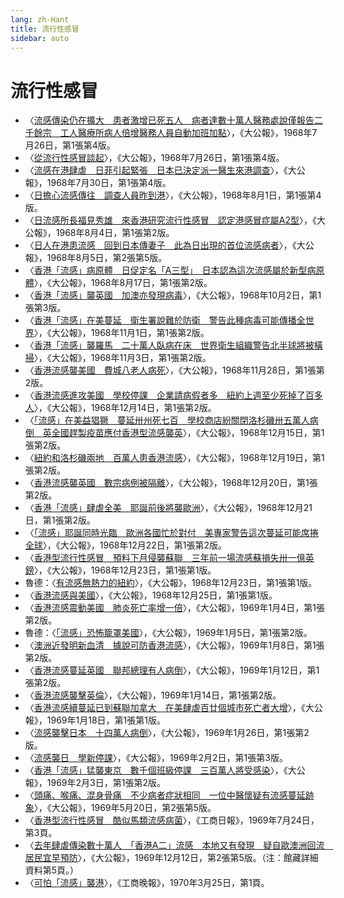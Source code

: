 ```yaml
---
lang: zh-Hant
title: 流行性感冒
sidebar: auto
---
```


# 流行性感冒
- 〈[流感傳染仍在擴大　患者激增已死五人　病者達數十萬人醫務處說僅報告二千餘宗　工人醫療所病人倍增醫務人員自動加班加點](https://mmis.hkpl.gov.hk/coverpage/-/coverpage/view?_coverpage_WAR_mmisportalportlet_hsf=%E6%B5%81%E6%84%9F&p_r_p_-1078056564_c=QF757YsWv59H%2FuxqfBwEJJ77mJFS9vaN&_coverpage_WAR_mmisportalportlet_o=2&_coverpage_WAR_mmisportalportlet_actual_q=%28%20verbatim_dc.collection%3A%28%22Old%5C%20HK%5C%20Newspapers%22%29%20%29%20AND+%28%20%28%20allTermsMandatory%3A%28true%29%20OR+all_dc.title%3A%28%E6%B5%81%E6%84%9F%29%20OR+all_dc.creator%3A%28%E6%B5%81%E6%84%9F%29%20OR+all_dc.contributor%3A%28%E6%B5%81%E6%84%9F%29%20OR+all_dc.subject%3A%28%E6%B5%81%E6%84%9F%29%20OR+fulltext%3A%28%E6%B5%81%E6%84%9F%29%20OR+all_dc.description%3A%28%E6%B5%81%E6%84%9F%29%20%29%20%29&_coverpage_WAR_mmisportalportlet_sort_order=asc&_coverpage_WAR_mmisportalportlet_sort_field=dc.publicationdate_bsort)〉，《大公報》，1968年7月26日，第1張第4版。
- 〈[從流行性感冒談起](https://mmis.hkpl.gov.hk/coverpage/-/coverpage/view?_coverpage_WAR_mmisportalportlet_hsf=%E6%B5%81%E6%84%9F&p_r_p_-1078056564_c=QF757YsWv59H%2FuxqfBwEJJ77mJFS9vaN&_coverpage_WAR_mmisportalportlet_o=2&_coverpage_WAR_mmisportalportlet_actual_q=%28%20verbatim_dc.collection%3A%28%22Old%5C%20HK%5C%20Newspapers%22%29%20%29%20AND+%28%20%28%20allTermsMandatory%3A%28true%29%20OR+all_dc.title%3A%28%E6%B5%81%E6%84%9F%29%20OR+all_dc.creator%3A%28%E6%B5%81%E6%84%9F%29%20OR+all_dc.contributor%3A%28%E6%B5%81%E6%84%9F%29%20OR+all_dc.subject%3A%28%E6%B5%81%E6%84%9F%29%20OR+fulltext%3A%28%E6%B5%81%E6%84%9F%29%20OR+all_dc.description%3A%28%E6%B5%81%E6%84%9F%29%20%29%20%29&_coverpage_WAR_mmisportalportlet_sort_order=asc&_coverpage_WAR_mmisportalportlet_sort_field=dc.publicationdate_bsort)〉，《大公報》，1968年7月26日，第1張第4版。
- 〈[流感在港肆虐　日菲引起緊張　日本已決定派一醫生來港調查](https://mmis.hkpl.gov.hk/coverpage/-/coverpage/view?_coverpage_WAR_mmisportalportlet_hsf=%E6%B5%81%E6%84%9F&p_r_p_-1078056564_c=QF757YsWv59H%2FuxqfBwEJLi6f4J0OPCD&_coverpage_WAR_mmisportalportlet_o=3&_coverpage_WAR_mmisportalportlet_actual_q=%28%20verbatim_dc.collection%3A%28%22Old%5C%20HK%5C%20Newspapers%22%29%20%29%20AND+%28%20%28%20allTermsMandatory%3A%28true%29%20OR+all_dc.title%3A%28%E6%B5%81%E6%84%9F%29%20OR+all_dc.creator%3A%28%E6%B5%81%E6%84%9F%29%20OR+all_dc.contributor%3A%28%E6%B5%81%E6%84%9F%29%20OR+all_dc.subject%3A%28%E6%B5%81%E6%84%9F%29%20OR+fulltext%3A%28%E6%B5%81%E6%84%9F%29%20OR+all_dc.description%3A%28%E6%B5%81%E6%84%9F%29%20%29%20%29&_coverpage_WAR_mmisportalportlet_sort_order=asc&_coverpage_WAR_mmisportalportlet_sort_field=dc.publicationdate_bsort)〉，《大公報》，1968年7月30日，第1張第4版。
- 〈[日擔心流感傳往　調查人員昨到港](https://mmis.hkpl.gov.hk/coverpage/-/coverpage/view?_coverpage_WAR_mmisportalportlet_hsf=%E6%B5%81%E6%84%9F&p_r_p_-1078056564_c=QF757YsWv59H%2FuxqfBwEJOzGCi%2BUTr5k&_coverpage_WAR_mmisportalportlet_o=4&_coverpage_WAR_mmisportalportlet_actual_q=%28%20verbatim_dc.collection%3A%28%22Old%5C%20HK%5C%20Newspapers%22%29%20%29%20AND+%28%20%28%20allTermsMandatory%3A%28true%29%20OR+all_dc.title%3A%28%E6%B5%81%E6%84%9F%29%20OR+all_dc.creator%3A%28%E6%B5%81%E6%84%9F%29%20OR+all_dc.contributor%3A%28%E6%B5%81%E6%84%9F%29%20OR+all_dc.subject%3A%28%E6%B5%81%E6%84%9F%29%20OR+fulltext%3A%28%E6%B5%81%E6%84%9F%29%20OR+all_dc.description%3A%28%E6%B5%81%E6%84%9F%29%20%29%20%29&_coverpage_WAR_mmisportalportlet_sort_order=asc&_coverpage_WAR_mmisportalportlet_sort_field=dc.publicationdate_bsort)〉，《大公報》，1968年8月1日，第1張第4版。
- 〈[日流感所長福見秀雄　來香港研究流行性感冒　認定港感冒症屬A2型](https://mmis.hkpl.gov.hk/coverpage/-/coverpage/view?_coverpage_WAR_mmisportalportlet_hsf=%E6%B5%81%E6%84%9F&p_r_p_-1078056564_c=QF757YsWv5%2BakvA8rFW5EiKYn%2Bq0%2FXs1&_coverpage_WAR_mmisportalportlet_o=5&_coverpage_WAR_mmisportalportlet_actual_q=%28%20verbatim_dc.collection%3A%28%22Old%5C%20HK%5C%20Newspapers%22%29%20%29%20AND+%28%20%28%20allTermsMandatory%3A%28true%29%20OR+all_dc.title%3A%28%E6%B5%81%E6%84%9F%29%20OR+all_dc.creator%3A%28%E6%B5%81%E6%84%9F%29%20OR+all_dc.contributor%3A%28%E6%B5%81%E6%84%9F%29%20OR+all_dc.subject%3A%28%E6%B5%81%E6%84%9F%29%20OR+fulltext%3A%28%E6%B5%81%E6%84%9F%29%20OR+all_dc.description%3A%28%E6%B5%81%E6%84%9F%29%20%29%20%29&_coverpage_WAR_mmisportalportlet_sort_order=asc&_coverpage_WAR_mmisportalportlet_sort_field=dc.publicationdate_bsort)〉，《大公報》，1968年8月4日，第1張第2版。
- 〈[日人在港患流感　回到日本傳妻子　此為日出現的首位流感病者](https://mmis.hkpl.gov.hk/coverpage/-/coverpage/view?_coverpage_WAR_mmisportalportlet_hsf=%E6%B5%81%E6%84%9F&p_r_p_-1078056564_c=QF757YsWv59H%2FuxqfBwEJLrOJxrRsWp0&_coverpage_WAR_mmisportalportlet_o=6&_coverpage_WAR_mmisportalportlet_actual_q=%28%20verbatim_dc.collection%3A%28%22Old%5C%20HK%5C%20Newspapers%22%29%20%29%20AND+%28%20%28%20allTermsMandatory%3A%28true%29%20OR+all_dc.title%3A%28%E6%B5%81%E6%84%9F%29%20OR+all_dc.creator%3A%28%E6%B5%81%E6%84%9F%29%20OR+all_dc.contributor%3A%28%E6%B5%81%E6%84%9F%29%20OR+all_dc.subject%3A%28%E6%B5%81%E6%84%9F%29%20OR+fulltext%3A%28%E6%B5%81%E6%84%9F%29%20OR+all_dc.description%3A%28%E6%B5%81%E6%84%9F%29%20%29%20%29&_coverpage_WAR_mmisportalportlet_sort_order=asc&_coverpage_WAR_mmisportalportlet_sort_field=dc.publicationdate_bsort)〉，《大公報》，1968年8月5日，第2張第5版。
- 〈[香港「流感」病原體　日促定名「A三型」　日本認為這次流感屬於新型病原體](https://mmis.hkpl.gov.hk/coverpage/-/coverpage/view?_coverpage_WAR_mmisportalportlet_hsf=%E6%B5%81%E6%84%9F&p_r_p_-1078056564_c=QF757YsWv59H%2FuxqfBwEJL02MNk06OUJ&_coverpage_WAR_mmisportalportlet_o=8&_coverpage_WAR_mmisportalportlet_actual_q=%28%20verbatim_dc.collection%3A%28%22Old%5C%20HK%5C%20Newspapers%22%29%20%29%20AND+%28%20%28%20allTermsMandatory%3A%28true%29%20OR+all_dc.title%3A%28%E6%B5%81%E6%84%9F%29%20OR+all_dc.creator%3A%28%E6%B5%81%E6%84%9F%29%20OR+all_dc.contributor%3A%28%E6%B5%81%E6%84%9F%29%20OR+all_dc.subject%3A%28%E6%B5%81%E6%84%9F%29%20OR+fulltext%3A%28%E6%B5%81%E6%84%9F%29%20OR+all_dc.description%3A%28%E6%B5%81%E6%84%9F%29%20%29%20%29&_coverpage_WAR_mmisportalportlet_sort_order=asc&_coverpage_WAR_mmisportalportlet_sort_field=dc.publicationdate_bsort)〉，《大公報》，1968年8月17日，第1張第2版。
- 〈[香港「流感」襲英國　加澳亦發現病毒](https://mmis.hkpl.gov.hk/coverpage/-/coverpage/view?_coverpage_WAR_mmisportalportlet_hsf=%E6%B5%81%E6%84%9F&p_r_p_-1078056564_c=QF757YsWv59H%2FuxqfBwEJA%2BAZExMjEPH&_coverpage_WAR_mmisportalportlet_o=12&_coverpage_WAR_mmisportalportlet_actual_q=%28%20verbatim_dc.collection%3A%28%22Old%5C%20HK%5C%20Newspapers%22%29%20%29%20AND+%28%20%28%20allTermsMandatory%3A%28true%29%20OR+all_dc.title%3A%28%E6%B5%81%E6%84%9F%29%20OR+all_dc.creator%3A%28%E6%B5%81%E6%84%9F%29%20OR+all_dc.contributor%3A%28%E6%B5%81%E6%84%9F%29%20OR+all_dc.subject%3A%28%E6%B5%81%E6%84%9F%29%20OR+fulltext%3A%28%E6%B5%81%E6%84%9F%29%20OR+all_dc.description%3A%28%E6%B5%81%E6%84%9F%29%20%29%20%29&_coverpage_WAR_mmisportalportlet_sort_order=asc&_coverpage_WAR_mmisportalportlet_sort_field=dc.publicationdate_bsort)〉，《大公報》，1968年10月2日，第1張第3版。
- 〈[香港「流感」在美蔓延　衛生署說難於防衛　警告此種病毒可能傳播全世界](https://mmis.hkpl.gov.hk/coverpage/-/coverpage/view?_coverpage_WAR_mmisportalportlet_hsf=%E6%B5%81%E6%84%9F&p_r_p_-1078056564_c=QF757YsWv59H%2FuxqfBwEJJfNRSZYDzgZ&_coverpage_WAR_mmisportalportlet_o=13&_coverpage_WAR_mmisportalportlet_actual_q=%28%20verbatim_dc.collection%3A%28%22Old%5C%20HK%5C%20Newspapers%22%29%20%29%20AND+%28%20%28%20allTermsMandatory%3A%28true%29%20OR+all_dc.title%3A%28%E6%B5%81%E6%84%9F%29%20OR+all_dc.creator%3A%28%E6%B5%81%E6%84%9F%29%20OR+all_dc.contributor%3A%28%E6%B5%81%E6%84%9F%29%20OR+all_dc.subject%3A%28%E6%B5%81%E6%84%9F%29%20OR+fulltext%3A%28%E6%B5%81%E6%84%9F%29%20OR+all_dc.description%3A%28%E6%B5%81%E6%84%9F%29%20%29%20%29&_coverpage_WAR_mmisportalportlet_sort_order=asc&_coverpage_WAR_mmisportalportlet_sort_field=dc.publicationdate_bsort)〉，《大公報》，1968年11月1日，第1張第2版。
- 〈[香港「流感」襲羅馬　二十萬人臥病在床　世界衛生組織警告北半球將被橫掃](https://mmis.hkpl.gov.hk/coverpage/-/coverpage/view?_coverpage_WAR_mmisportalportlet_hsf=%E6%B5%81%E6%84%9F&p_r_p_-1078056564_c=QF757YsWv59H%2FuxqfBwEJCB1EXFdnS65&_coverpage_WAR_mmisportalportlet_o=14&_coverpage_WAR_mmisportalportlet_actual_q=%28%20verbatim_dc.collection%3A%28%22Old%5C%20HK%5C%20Newspapers%22%29%20%29%20AND+%28%20%28%20allTermsMandatory%3A%28true%29%20OR+all_dc.title%3A%28%E6%B5%81%E6%84%9F%29%20OR+all_dc.creator%3A%28%E6%B5%81%E6%84%9F%29%20OR+all_dc.contributor%3A%28%E6%B5%81%E6%84%9F%29%20OR+all_dc.subject%3A%28%E6%B5%81%E6%84%9F%29%20OR+fulltext%3A%28%E6%B5%81%E6%84%9F%29%20OR+all_dc.description%3A%28%E6%B5%81%E6%84%9F%29%20%29%20%29&_coverpage_WAR_mmisportalportlet_sort_order=asc&_coverpage_WAR_mmisportalportlet_sort_field=dc.publicationdate_bsort)〉，《大公報》，1968年11月3日，第1張第2版。
- 〈[香港流感襲美國　費城八老人病死](https://mmis.hkpl.gov.hk/coverpage/-/coverpage/view?_coverpage_WAR_mmisportalportlet_hsf=%E6%B5%81%E6%84%9F&p_r_p_-1078056564_c=QF757YsWv59H%2FuxqfBwEJJ9XZActAyeZ&_coverpage_WAR_mmisportalportlet_o=15&_coverpage_WAR_mmisportalportlet_actual_q=%28%20verbatim_dc.collection%3A%28%22Old%5C%20HK%5C%20Newspapers%22%29%20%29%20AND+%28%20%28%20allTermsMandatory%3A%28true%29%20OR+all_dc.title%3A%28%E6%B5%81%E6%84%9F%29%20OR+all_dc.creator%3A%28%E6%B5%81%E6%84%9F%29%20OR+all_dc.contributor%3A%28%E6%B5%81%E6%84%9F%29%20OR+all_dc.subject%3A%28%E6%B5%81%E6%84%9F%29%20OR+fulltext%3A%28%E6%B5%81%E6%84%9F%29%20OR+all_dc.description%3A%28%E6%B5%81%E6%84%9F%29%20%29%20%29&_coverpage_WAR_mmisportalportlet_sort_order=asc&_coverpage_WAR_mmisportalportlet_sort_field=dc.publicationdate_bsort)〉，《大公報》，1968年11月28日，第1張第2版。
- 〈[香港流感進攻美國　學校停課　企業請病假者多　紐約上週至少死掉了百多人](https://mmis.hkpl.gov.hk/coverpage/-/coverpage/view?_coverpage_WAR_mmisportalportlet_hsf=%E6%B5%81%E6%84%9F&p_r_p_-1078056564_c=QF757YsWv59H%2FuxqfBwEJCeZ%2BmB2thJP&_coverpage_WAR_mmisportalportlet_o=16&_coverpage_WAR_mmisportalportlet_actual_q=%28%20verbatim_dc.collection%3A%28%22Old%5C%20HK%5C%20Newspapers%22%29%20%29%20AND+%28%20%28%20allTermsMandatory%3A%28true%29%20OR+all_dc.title%3A%28%E6%B5%81%E6%84%9F%29%20OR+all_dc.creator%3A%28%E6%B5%81%E6%84%9F%29%20OR+all_dc.contributor%3A%28%E6%B5%81%E6%84%9F%29%20OR+all_dc.subject%3A%28%E6%B5%81%E6%84%9F%29%20OR+fulltext%3A%28%E6%B5%81%E6%84%9F%29%20OR+all_dc.description%3A%28%E6%B5%81%E6%84%9F%29%20%29%20%29&_coverpage_WAR_mmisportalportlet_sort_order=asc&_coverpage_WAR_mmisportalportlet_sort_field=dc.publicationdate_bsort)〉，《大公報》，1968年12月14日，第1張第2版。
- 〈[「流感」在美益猖獗　蔓延卅州死七百　學校商店紛關閉洛杉磯卅五萬人病倒　英全國趕製疫苗應付香港型流感襲英](https://mmis.hkpl.gov.hk/coverpage/-/coverpage/view?_coverpage_WAR_mmisportalportlet_hsf=%E6%B5%81%E6%84%9F&p_r_p_-1078056564_c=QF757YsWv59H%2FuxqfBwEJDa%2FQt8KL5E7&_coverpage_WAR_mmisportalportlet_o=17&_coverpage_WAR_mmisportalportlet_actual_q=%28%20verbatim_dc.collection%3A%28%22Old%5C%20HK%5C%20Newspapers%22%29%20%29%20AND+%28%20%28%20allTermsMandatory%3A%28true%29%20OR+all_dc.title%3A%28%E6%B5%81%E6%84%9F%29%20OR+all_dc.creator%3A%28%E6%B5%81%E6%84%9F%29%20OR+all_dc.contributor%3A%28%E6%B5%81%E6%84%9F%29%20OR+all_dc.subject%3A%28%E6%B5%81%E6%84%9F%29%20OR+fulltext%3A%28%E6%B5%81%E6%84%9F%29%20OR+all_dc.description%3A%28%E6%B5%81%E6%84%9F%29%20%29%20%29&_coverpage_WAR_mmisportalportlet_sort_order=asc&_coverpage_WAR_mmisportalportlet_sort_field=dc.publicationdate_bsort)〉，《大公報》，1968年12月15日，第1張第2版。
- 〈[紐約和洛杉磯兩地　百萬人患香港流感](https://mmis.hkpl.gov.hk/coverpage/-/coverpage/view?_coverpage_WAR_mmisportalportlet_hsf=%E6%B5%81%E6%84%9F&p_r_p_-1078056564_c=QF757YsWv59H%2FuxqfBwEJPEzed3K10LJ&_coverpage_WAR_mmisportalportlet_o=18&_coverpage_WAR_mmisportalportlet_actual_q=%28%20verbatim_dc.collection%3A%28%22Old%5C%20HK%5C%20Newspapers%22%29%20%29%20AND+%28%20%28%20allTermsMandatory%3A%28true%29%20OR+all_dc.title%3A%28%E6%B5%81%E6%84%9F%29%20OR+all_dc.creator%3A%28%E6%B5%81%E6%84%9F%29%20OR+all_dc.contributor%3A%28%E6%B5%81%E6%84%9F%29%20OR+all_dc.subject%3A%28%E6%B5%81%E6%84%9F%29%20OR+fulltext%3A%28%E6%B5%81%E6%84%9F%29%20OR+all_dc.description%3A%28%E6%B5%81%E6%84%9F%29%20%29%20%29&_coverpage_WAR_mmisportalportlet_sort_order=asc&_coverpage_WAR_mmisportalportlet_sort_field=dc.publicationdate_bsort)〉，《大公報》，1968年12月19日，第1張第2版。
- 〈[香港流感襲英國　數宗病例被隔離](https://mmis.hkpl.gov.hk/coverpage/-/coverpage/view?_coverpage_WAR_mmisportalportlet_hsf=%E9%A6%99%E6%B8%AF%20%E6%B5%81%E6%84%9F&p_r_p_-1078056564_c=QF757YsWv59H%2FuxqfBwEJAvkBBRnOW5y&_coverpage_WAR_mmisportalportlet_o=16&_coverpage_WAR_mmisportalportlet_actual_q=%28%20verbatim_dc.collection%3A%28%22Old%5C%20HK%5C%20Newspapers%22%29%20%29%20AND+%28%20%28%20allTermsMandatory%3A%28true%29%20OR+all_dc.title%3A%28%E9%A6%99%E6%B8%AF%29%20OR+all_dc.creator%3A%28%E9%A6%99%E6%B8%AF%29%20OR+all_dc.contributor%3A%28%E9%A6%99%E6%B8%AF%29%20OR+all_dc.subject%3A%28%E9%A6%99%E6%B8%AF%29%20OR+fulltext%3A%28%E9%A6%99%E6%B8%AF%29%20OR+all_dc.description%3A%28%E9%A6%99%E6%B8%AF%29%20%29%20%29&_coverpage_WAR_mmisportalportlet_sort_field=dc.publicationdate_bsort&_coverpage_WAR_mmisportalportlet_sort_order=asc&_coverpage_WAR_mmisportalportlet_freetext_filter=%E6%B5%81%E6%84%9F)〉，《大公報》，1968年12月20日，第1張第2版。
- 〈[香港「流感」肆虐全美　耶誕前後將襲歐洲](https://mmis.hkpl.gov.hk/coverpage/-/coverpage/view?_coverpage_WAR_mmisportalportlet_hsf=%E6%B5%81%E6%84%9F&p_r_p_-1078056564_c=QF757YsWv59H%2FuxqfBwEJA3ZpKhCmrfz&_coverpage_WAR_mmisportalportlet_o=20&_coverpage_WAR_mmisportalportlet_actual_q=%28%20verbatim_dc.collection%3A%28%22Old%5C%20HK%5C%20Newspapers%22%29%20%29%20AND+%28%20%28%20allTermsMandatory%3A%28true%29%20OR+all_dc.title%3A%28%E6%B5%81%E6%84%9F%29%20OR+all_dc.creator%3A%28%E6%B5%81%E6%84%9F%29%20OR+all_dc.contributor%3A%28%E6%B5%81%E6%84%9F%29%20OR+all_dc.subject%3A%28%E6%B5%81%E6%84%9F%29%20OR+fulltext%3A%28%E6%B5%81%E6%84%9F%29%20OR+all_dc.description%3A%28%E6%B5%81%E6%84%9F%29%20%29%20%29&_coverpage_WAR_mmisportalportlet_sort_order=asc&_coverpage_WAR_mmisportalportlet_sort_field=dc.publicationdate_bsort)〉，《大公報》，1968年12月21日，第1張第2版。
- 〈[「流感」耶誕同時光臨　歐洲各國忙於對付　美專家警告這次蔓延可能席捲全球](https://mmis.hkpl.gov.hk/coverpage/-/coverpage/view?_coverpage_WAR_mmisportalportlet_hsf=%E6%B5%81%E6%84%9F&p_r_p_-1078056564_c=QF757YsWv59H%2FuxqfBwEJKYZaPV2Ssqs&_coverpage_WAR_mmisportalportlet_o=21&_coverpage_WAR_mmisportalportlet_actual_q=%28%20verbatim_dc.collection%3A%28%22Old%5C%20HK%5C%20Newspapers%22%29%20%29%20AND+%28%20%28%20allTermsMandatory%3A%28true%29%20OR+all_dc.title%3A%28%E6%B5%81%E6%84%9F%29%20OR+all_dc.creator%3A%28%E6%B5%81%E6%84%9F%29%20OR+all_dc.contributor%3A%28%E6%B5%81%E6%84%9F%29%20OR+all_dc.subject%3A%28%E6%B5%81%E6%84%9F%29%20OR+fulltext%3A%28%E6%B5%81%E6%84%9F%29%20OR+all_dc.description%3A%28%E6%B5%81%E6%84%9F%29%20%29%20%29&_coverpage_WAR_mmisportalportlet_sort_order=asc&_coverpage_WAR_mmisportalportlet_sort_field=dc.publicationdate_bsort)〉，《大公報》，1968年12月22日，第1張第2版。
- 〈[香港型流行性感冒　預料下月侵襲蘇聯　三年前一場流感蘇損失卅一億英鎊](https://mmis.hkpl.gov.hk/coverpage/-/coverpage/view?_coverpage_WAR_mmisportalportlet_hsf=%E6%B5%81%E6%84%9F&p_r_p_-1078056564_c=QF757YsWv59H%2FuxqfBwEJHZOpgllWH0c&_coverpage_WAR_mmisportalportlet_o=22&_coverpage_WAR_mmisportalportlet_actual_q=%28%20verbatim_dc.collection%3A%28%22Old%5C%20HK%5C%20Newspapers%22%29%20%29%20AND+%28%20%28%20allTermsMandatory%3A%28true%29%20OR+all_dc.title%3A%28%E6%B5%81%E6%84%9F%29%20OR+all_dc.creator%3A%28%E6%B5%81%E6%84%9F%29%20OR+all_dc.contributor%3A%28%E6%B5%81%E6%84%9F%29%20OR+all_dc.subject%3A%28%E6%B5%81%E6%84%9F%29%20OR+fulltext%3A%28%E6%B5%81%E6%84%9F%29%20OR+all_dc.description%3A%28%E6%B5%81%E6%84%9F%29%20%29%20%29&_coverpage_WAR_mmisportalportlet_sort_order=asc&_coverpage_WAR_mmisportalportlet_sort_field=dc.publicationdate_bsort)〉，《大公報》，1968年12月23日，第1張第1版。
- 魯德：〈[有流感無熱力的紐約](https://mmis.hkpl.gov.hk/coverpage/-/coverpage/view?_coverpage_WAR_mmisportalportlet_hsf=%E6%B5%81%E6%84%9F&p_r_p_-1078056564_c=QF757YsWv59H%2FuxqfBwEJHZOpgllWH0c&_coverpage_WAR_mmisportalportlet_o=22&_coverpage_WAR_mmisportalportlet_actual_q=%28%20verbatim_dc.collection%3A%28%22Old%5C%20HK%5C%20Newspapers%22%29%20%29%20AND+%28%20%28%20allTermsMandatory%3A%28true%29%20OR+all_dc.title%3A%28%E6%B5%81%E6%84%9F%29%20OR+all_dc.creator%3A%28%E6%B5%81%E6%84%9F%29%20OR+all_dc.contributor%3A%28%E6%B5%81%E6%84%9F%29%20OR+all_dc.subject%3A%28%E6%B5%81%E6%84%9F%29%20OR+fulltext%3A%28%E6%B5%81%E6%84%9F%29%20OR+all_dc.description%3A%28%E6%B5%81%E6%84%9F%29%20%29%20%29&_coverpage_WAR_mmisportalportlet_sort_order=asc&_coverpage_WAR_mmisportalportlet_sort_field=dc.publicationdate_bsort)〉，《大公報》，1968年12月23日，第1張第1版。
- 〈[香港流感與美國](https://mmis.hkpl.gov.hk/coverpage/-/coverpage/view?_coverpage_WAR_mmisportalportlet_hsf=%E6%B5%81%E6%84%9F&p_r_p_-1078056564_c=QF757YsWv59H%2FuxqfBwEJLWd%2BlXTPiKy&_coverpage_WAR_mmisportalportlet_o=24&_coverpage_WAR_mmisportalportlet_actual_q=%28%20verbatim_dc.collection%3A%28%22Old%5C%20HK%5C%20Newspapers%22%29%20%29%20AND+%28%20%28%20allTermsMandatory%3A%28true%29%20OR+all_dc.title%3A%28%E6%B5%81%E6%84%9F%29%20OR+all_dc.creator%3A%28%E6%B5%81%E6%84%9F%29%20OR+all_dc.contributor%3A%28%E6%B5%81%E6%84%9F%29%20OR+all_dc.subject%3A%28%E6%B5%81%E6%84%9F%29%20OR+fulltext%3A%28%E6%B5%81%E6%84%9F%29%20OR+all_dc.description%3A%28%E6%B5%81%E6%84%9F%29%20%29%20%29&_coverpage_WAR_mmisportalportlet_sort_order=asc&_coverpage_WAR_mmisportalportlet_sort_field=dc.publicationdate_bsort)〉，《大公報》，1968年12月25日，第1張第1版。
- 〈[香港流感震動美國　肺炎死亡率增一倍](https://mmis.hkpl.gov.hk/coverpage/-/coverpage/view?_coverpage_WAR_mmisportalportlet_hsf=%E6%B5%81%E6%84%9F&p_r_p_-1078056564_c=QF757YsWv59H%2FuxqfBwEJMIa%2FgrVGCcP&_coverpage_WAR_mmisportalportlet_o=28&_coverpage_WAR_mmisportalportlet_actual_q=%28%20verbatim_dc.collection%3A%28%22Old%5C%20HK%5C%20Newspapers%22%29%20%29%20AND+%28%20%28%20allTermsMandatory%3A%28true%29%20OR+all_dc.title%3A%28%E6%B5%81%E6%84%9F%29%20OR+all_dc.creator%3A%28%E6%B5%81%E6%84%9F%29%20OR+all_dc.contributor%3A%28%E6%B5%81%E6%84%9F%29%20OR+all_dc.subject%3A%28%E6%B5%81%E6%84%9F%29%20OR+fulltext%3A%28%E6%B5%81%E6%84%9F%29%20OR+all_dc.description%3A%28%E6%B5%81%E6%84%9F%29%20%29%20%29&_coverpage_WAR_mmisportalportlet_sort_order=asc&_coverpage_WAR_mmisportalportlet_sort_field=dc.publicationdate_bsort)〉，《大公報》，1969年1月4日，第1張第2版。
- 魯德：〈[「流感」恐怖籠罩美國](https://mmis.hkpl.gov.hk/coverpage/-/coverpage/view?_coverpage_WAR_mmisportalportlet_hsf=%E6%B5%81%E6%84%9F&p_r_p_-1078056564_c=QF757YsWv59H%2FuxqfBwEJEp7WBDXYJ7W&_coverpage_WAR_mmisportalportlet_o=29&_coverpage_WAR_mmisportalportlet_actual_q=%28%20verbatim_dc.collection%3A%28%22Old%5C%20HK%5C%20Newspapers%22%29%20%29%20AND+%28%20%28%20allTermsMandatory%3A%28true%29%20OR+all_dc.title%3A%28%E6%B5%81%E6%84%9F%29%20OR+all_dc.creator%3A%28%E6%B5%81%E6%84%9F%29%20OR+all_dc.contributor%3A%28%E6%B5%81%E6%84%9F%29%20OR+all_dc.subject%3A%28%E6%B5%81%E6%84%9F%29%20OR+fulltext%3A%28%E6%B5%81%E6%84%9F%29%20OR+all_dc.description%3A%28%E6%B5%81%E6%84%9F%29%20%29%20%29&_coverpage_WAR_mmisportalportlet_sort_order=asc&_coverpage_WAR_mmisportalportlet_sort_field=dc.publicationdate_bsort)〉，《大公報》，1969年1月5日，第1張第2版。
- 〈[澳洲近發明新血清　據說可防香港流感](https://mmis.hkpl.gov.hk/coverpage/-/coverpage/view?_coverpage_WAR_mmisportalportlet_hsf=%E6%B5%81%E6%84%9F&p_r_p_-1078056564_c=QF757YsWv59H%2FuxqfBwEJI%2FwYy8fpT%2Fy&_coverpage_WAR_mmisportalportlet_o=31&_coverpage_WAR_mmisportalportlet_actual_q=%28%20verbatim_dc.collection%3A%28%22Old%5C%20HK%5C%20Newspapers%22%29%20%29%20AND+%28%20%28%20allTermsMandatory%3A%28true%29%20OR+all_dc.title%3A%28%E6%B5%81%E6%84%9F%29%20OR+all_dc.creator%3A%28%E6%B5%81%E6%84%9F%29%20OR+all_dc.contributor%3A%28%E6%B5%81%E6%84%9F%29%20OR+all_dc.subject%3A%28%E6%B5%81%E6%84%9F%29%20OR+fulltext%3A%28%E6%B5%81%E6%84%9F%29%20OR+all_dc.description%3A%28%E6%B5%81%E6%84%9F%29%20%29%20%29&_coverpage_WAR_mmisportalportlet_sort_order=asc&_coverpage_WAR_mmisportalportlet_sort_field=dc.publicationdate_bsort)〉，《大公報》，1969年1月8日，第1張第2版。
- 〈[香港流感蔓延英國　聯邦總理有人病倒](https://mmis.hkpl.gov.hk/coverpage/-/coverpage/view?_coverpage_WAR_mmisportalportlet_hsf=%E6%B5%81%E6%84%9F&p_r_p_-1078056564_c=QF757YsWv59H%2FuxqfBwEJHzo7YtUDhez&_coverpage_WAR_mmisportalportlet_o=32&_coverpage_WAR_mmisportalportlet_actual_q=%28%20verbatim_dc.collection%3A%28%22Old%5C%20HK%5C%20Newspapers%22%29%20%29%20AND+%28%20%28%20allTermsMandatory%3A%28true%29%20OR+all_dc.title%3A%28%E6%B5%81%E6%84%9F%29%20OR+all_dc.creator%3A%28%E6%B5%81%E6%84%9F%29%20OR+all_dc.contributor%3A%28%E6%B5%81%E6%84%9F%29%20OR+all_dc.subject%3A%28%E6%B5%81%E6%84%9F%29%20OR+fulltext%3A%28%E6%B5%81%E6%84%9F%29%20OR+all_dc.description%3A%28%E6%B5%81%E6%84%9F%29%20%29%20%29&_coverpage_WAR_mmisportalportlet_sort_order=asc&_coverpage_WAR_mmisportalportlet_sort_field=dc.publicationdate_bsort)〉，《大公報》，1969年1月12日，第1張第2版。
- 〈[香港流感襲擊英倫](https://mmis.hkpl.gov.hk/coverpage/-/coverpage/view?_coverpage_WAR_mmisportalportlet_hsf=%E6%B5%81%E6%84%9F&p_r_p_-1078056564_c=QF757YsWv59H%2FuxqfBwEJBJomzXx17B8&_coverpage_WAR_mmisportalportlet_o=33&_coverpage_WAR_mmisportalportlet_actual_q=%28%20verbatim_dc.collection%3A%28%22Old%5C%20HK%5C%20Newspapers%22%29%20%29%20AND+%28%20%28%20allTermsMandatory%3A%28true%29%20OR+all_dc.title%3A%28%E6%B5%81%E6%84%9F%29%20OR+all_dc.creator%3A%28%E6%B5%81%E6%84%9F%29%20OR+all_dc.contributor%3A%28%E6%B5%81%E6%84%9F%29%20OR+all_dc.subject%3A%28%E6%B5%81%E6%84%9F%29%20OR+fulltext%3A%28%E6%B5%81%E6%84%9F%29%20OR+all_dc.description%3A%28%E6%B5%81%E6%84%9F%29%20%29%20%29&_coverpage_WAR_mmisportalportlet_sort_order=asc&_coverpage_WAR_mmisportalportlet_sort_field=dc.publicationdate_bsort)〉，《大公報》，1969年1月14日，第1張第2版。
- 〈[香港流感續蔓延已到蘇聯加拿大　在美肆虐百廿個城市死亡者大增](https://mmis.hkpl.gov.hk/coverpage/-/coverpage/view?_coverpage_WAR_mmisportalportlet_hsf=%E6%B5%81%E6%84%9F&p_r_p_-1078056564_c=QF757YsWv59H%2FuxqfBwEJEI1JNNZOjz4&_coverpage_WAR_mmisportalportlet_o=34&_coverpage_WAR_mmisportalportlet_actual_q=%28%20verbatim_dc.collection%3A%28%22Old%5C%20HK%5C%20Newspapers%22%29%20%29%20AND+%28%20%28%20allTermsMandatory%3A%28true%29%20OR+all_dc.title%3A%28%E6%B5%81%E6%84%9F%29%20OR+all_dc.creator%3A%28%E6%B5%81%E6%84%9F%29%20OR+all_dc.contributor%3A%28%E6%B5%81%E6%84%9F%29%20OR+all_dc.subject%3A%28%E6%B5%81%E6%84%9F%29%20OR+fulltext%3A%28%E6%B5%81%E6%84%9F%29%20OR+all_dc.description%3A%28%E6%B5%81%E6%84%9F%29%20%29%20%29&_coverpage_WAR_mmisportalportlet_sort_order=asc&_coverpage_WAR_mmisportalportlet_sort_field=dc.publicationdate_bsort)〉，《大公報》，1969年1月18日，第1張第1版。
- 〈[流感襲擊日本　十四萬人病倒](https://mmis.hkpl.gov.hk/coverpage/-/coverpage/view?_coverpage_WAR_mmisportalportlet_hsf=%E6%B5%81%E6%84%9F&p_r_p_-1078056564_c=QF757YsWv59H%2FuxqfBwEJID3J7Pa%2FY97&_coverpage_WAR_mmisportalportlet_o=35&_coverpage_WAR_mmisportalportlet_actual_q=%28%20verbatim_dc.collection%3A%28%22Old%5C%20HK%5C%20Newspapers%22%29%20%29%20AND+%28%20%28%20allTermsMandatory%3A%28true%29%20OR+all_dc.title%3A%28%E6%B5%81%E6%84%9F%29%20OR+all_dc.creator%3A%28%E6%B5%81%E6%84%9F%29%20OR+all_dc.contributor%3A%28%E6%B5%81%E6%84%9F%29%20OR+all_dc.subject%3A%28%E6%B5%81%E6%84%9F%29%20OR+fulltext%3A%28%E6%B5%81%E6%84%9F%29%20OR+all_dc.description%3A%28%E6%B5%81%E6%84%9F%29%20%29%20%29&_coverpage_WAR_mmisportalportlet_sort_order=asc&_coverpage_WAR_mmisportalportlet_sort_field=dc.publicationdate_bsort)〉，《大公報》，1969年1月26日，第1張第2版。
- 〈[流感襲日　學新停課](https://mmis.hkpl.gov.hk/coverpage/-/coverpage/view?_coverpage_WAR_mmisportalportlet_hsf=%E6%B5%81%E6%84%9F&p_r_p_-1078056564_c=QF757YsWv59f%2BqmPwqsIkD2uOwxCijcC&_coverpage_WAR_mmisportalportlet_o=36&_coverpage_WAR_mmisportalportlet_actual_q=%28%20verbatim_dc.collection%3A%28%22Old%5C%20HK%5C%20Newspapers%22%29%20%29%20AND+%28%20%28%20allTermsMandatory%3A%28true%29%20OR+all_dc.title%3A%28%E6%B5%81%E6%84%9F%29%20OR+all_dc.creator%3A%28%E6%B5%81%E6%84%9F%29%20OR+all_dc.contributor%3A%28%E6%B5%81%E6%84%9F%29%20OR+all_dc.subject%3A%28%E6%B5%81%E6%84%9F%29%20OR+fulltext%3A%28%E6%B5%81%E6%84%9F%29%20OR+all_dc.description%3A%28%E6%B5%81%E6%84%9F%29%20%29%20%29&_coverpage_WAR_mmisportalportlet_sort_order=asc&_coverpage_WAR_mmisportalportlet_sort_field=dc.publicationdate_bsort)〉，《大公報》，1969年2月2日，第1張第3版。
- 〈[香港「流感」猛襲東京　數千個班級停課　三百萬人將受感染](https://mmis.hkpl.gov.hk/coverpage/-/coverpage/view?_coverpage_WAR_mmisportalportlet_hsf=%E6%B5%81%E6%84%9F&p_r_p_-1078056564_c=QF757YsWv59H%2FuxqfBwEJOvSW0nNQLzB&_coverpage_WAR_mmisportalportlet_o=37&_coverpage_WAR_mmisportalportlet_actual_q=%28%20verbatim_dc.collection%3A%28%22Old%5C%20HK%5C%20Newspapers%22%29%20%29%20AND+%28%20%28%20allTermsMandatory%3A%28true%29%20OR+all_dc.title%3A%28%E6%B5%81%E6%84%9F%29%20OR+all_dc.creator%3A%28%E6%B5%81%E6%84%9F%29%20OR+all_dc.contributor%3A%28%E6%B5%81%E6%84%9F%29%20OR+all_dc.subject%3A%28%E6%B5%81%E6%84%9F%29%20OR+fulltext%3A%28%E6%B5%81%E6%84%9F%29%20OR+all_dc.description%3A%28%E6%B5%81%E6%84%9F%29%20%29%20%29&_coverpage_WAR_mmisportalportlet_sort_order=asc&_coverpage_WAR_mmisportalportlet_sort_field=dc.publicationdate_bsort)〉，《大公報》，1969年2月3日，第1張第2版。
- 〈[頭痛、喉痛、混身骨痛　不少病者症狀相同　一位中醫懷疑有流感蔓延跡象](https://mmis.hkpl.gov.hk/coverpage/-/coverpage/view?_coverpage_WAR_mmisportalportlet_hsf=%E6%B5%81%E6%84%9F&p_r_p_-1078056564_c=QF757YsWv59H%2FuxqfBwEJOAbhx%2BYLK0D&_coverpage_WAR_mmisportalportlet_o=38&_coverpage_WAR_mmisportalportlet_actual_q=%28%20verbatim_dc.collection%3A%28%22Old%5C%20HK%5C%20Newspapers%22%29%20%29%20AND+%28%20%28%20allTermsMandatory%3A%28true%29%20OR+all_dc.title%3A%28%E6%B5%81%E6%84%9F%29%20OR+all_dc.creator%3A%28%E6%B5%81%E6%84%9F%29%20OR+all_dc.contributor%3A%28%E6%B5%81%E6%84%9F%29%20OR+all_dc.subject%3A%28%E6%B5%81%E6%84%9F%29%20OR+fulltext%3A%28%E6%B5%81%E6%84%9F%29%20OR+all_dc.description%3A%28%E6%B5%81%E6%84%9F%29%20%29%20%29&_coverpage_WAR_mmisportalportlet_sort_order=asc&_coverpage_WAR_mmisportalportlet_sort_field=dc.publicationdate_bsort)〉，《大公報》，1969年5月20日，第2張第5版。
- 〈[香港型流行性感冒　酷似馬類流感病菌](https://mmis.hkpl.gov.hk/coverpage/-/coverpage/view?_coverpage_WAR_mmisportalportlet_hsf=%E6%B5%81%E6%84%9F&p_r_p_-1078056564_c=QF757YsWv59f%2BqmPwqsIkE6jxgc%2FAt0E&_coverpage_WAR_mmisportalportlet_o=39&_coverpage_WAR_mmisportalportlet_actual_q=%28%20verbatim_dc.collection%3A%28%22Old%5C%20HK%5C%20Newspapers%22%29%20%29%20AND+%28%20%28%20allTermsMandatory%3A%28true%29%20OR+all_dc.title%3A%28%E6%B5%81%E6%84%9F%29%20OR+all_dc.creator%3A%28%E6%B5%81%E6%84%9F%29%20OR+all_dc.contributor%3A%28%E6%B5%81%E6%84%9F%29%20OR+all_dc.subject%3A%28%E6%B5%81%E6%84%9F%29%20OR+fulltext%3A%28%E6%B5%81%E6%84%9F%29%20OR+all_dc.description%3A%28%E6%B5%81%E6%84%9F%29%20%29%20%29&_coverpage_WAR_mmisportalportlet_sort_order=asc&_coverpage_WAR_mmisportalportlet_sort_field=dc.publicationdate_bsort)〉，《工商日報》，1969年7月24日，第3頁。
- 〈[去年肆虐傳染數十萬人　「香港A二」流感　本地又有發現　疑自歐澳洲回流　居民宜早預防](https://mmis.hkpl.gov.hk/coverpage/-/coverpage/view?_coverpage_WAR_mmisportalportlet_hsf=%E6%B5%81%E6%84%9F&p_r_p_-1078056564_c=QF757YsWv59H%2FuxqfBwEJLI5Ai9dfiIv&_coverpage_WAR_mmisportalportlet_o=42&_coverpage_WAR_mmisportalportlet_actual_q=%28%20verbatim_dc.collection%3A%28%22Old%5C%20HK%5C%20Newspapers%22%29%20%29%20AND+%28%20%28%20allTermsMandatory%3A%28true%29%20OR+all_dc.title%3A%28%E6%B5%81%E6%84%9F%29%20OR+all_dc.creator%3A%28%E6%B5%81%E6%84%9F%29%20OR+all_dc.contributor%3A%28%E6%B5%81%E6%84%9F%29%20OR+all_dc.subject%3A%28%E6%B5%81%E6%84%9F%29%20OR+fulltext%3A%28%E6%B5%81%E6%84%9F%29%20OR+all_dc.description%3A%28%E6%B5%81%E6%84%9F%29%20%29%20%29&_coverpage_WAR_mmisportalportlet_sort_order=asc&_coverpage_WAR_mmisportalportlet_sort_field=dc.publicationdate_bsort)〉，《大公報》，1969年12月12日，第2張第5版。（注：館藏詳細資料第5頁。）
- 〈[可怕「流感」襲港](https://mmis.hkpl.gov.hk/coverpage/-/coverpage/view?_coverpage_WAR_mmisportalportlet_hsf=%E6%B5%81%E6%84%9F&p_r_p_-1078056564_c=QF757YsWv5%2FH7zGe%2FKF%2BFP5%2B3%2F5zhydS&_coverpage_WAR_mmisportalportlet_o=57&_coverpage_WAR_mmisportalportlet_actual_q=%28%20verbatim_dc.collection%3A%28%22Old%5C%20HK%5C%20Newspapers%22%29%20%29%20AND+%28%20%28%20allTermsMandatory%3A%28true%29%20OR+all_dc.title%3A%28%E6%B5%81%E6%84%9F%29%20OR+all_dc.creator%3A%28%E6%B5%81%E6%84%9F%29%20OR+all_dc.contributor%3A%28%E6%B5%81%E6%84%9F%29%20OR+all_dc.subject%3A%28%E6%B5%81%E6%84%9F%29%20OR+fulltext%3A%28%E6%B5%81%E6%84%9F%29%20OR+all_dc.description%3A%28%E6%B5%81%E6%84%9F%29%20%29%20%29&_coverpage_WAR_mmisportalportlet_sort_order=asc&_coverpage_WAR_mmisportalportlet_sort_field=dc.publicationdate_bsort)〉，《工商晚報》，1970年3月25日，第1頁。

